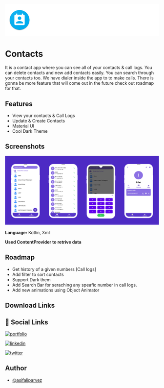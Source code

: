 
![Logo](https://raw.githubusercontent.com/asifaliparvez/Contacts/master/Screenshots/contact_app_logo.png)


# Contacts 

It is a contact app where you can see all of your contacts & call logs. You can delete contacts and new add contacts easily. You can search through your contacts too. We have dialer inside the app to to make calls.  There is gonna be more feature that will come out in the future check out roadmap for that.





## Features

- View your contacts & Call Logs 
- Update & Create Contacts
- Material UI
- Cool Dark Theme


## Screenshots

![App Screenshot](https://raw.githubusercontent.com/asifaliparvez/Contacts/master/Screenshots/contact_app_screenshot.jpg)




**Language:** Kotlin, Xml

**Used ContentProvider to retrive data**



## Roadmap

- Get history of a given numbers [Call logs]
- Add filter to sort contacts
- Support Dark them 
- Add Search Bar for seraching any speafic number in call logs.
- Add new animations using Object Animator

## Download Links


## 🔗 Social Links
[![portfolio](https://img.shields.io/badge/my_portfolio-000?style=for-the-badge&logo=ko-fi&logoColor=white)](https://github.com/asifaliparvez)

[![linkedin](https://img.shields.io/badge/linkedin-0A66C2?style=for-the-badge&logo=linkedin&logoColor=white)](https://www.linkedin.com/)

[![twitter](https://img.shields.io/badge/twitter-1DA1F2?style=for-the-badge&logo=twitter&logoColor=white)](https://twitter.com/)


## Author

- [@asifaliparvez](https://github.com/asifaliparvez)

